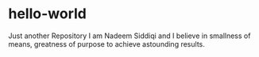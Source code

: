 # hello-world
Just another Repository
I am Nadeem Siddiqi and I believe in smallness of means, greatness of purpose to achieve astounding results.
